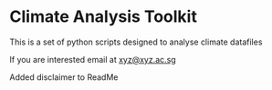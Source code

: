 # Climate Analysis Toolkit

This is a set of python scripts designed to analyse climate datafiles

If you are interested email at xyz@xyz.ac.sg

Added disclaimer to ReadMe


